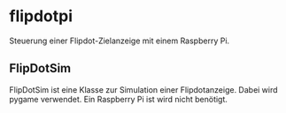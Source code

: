 # flipdotpi
Steuerung einer Flipdot-Zielanzeige mit einem Raspberry Pi.

## FlipDotSim
FlipDotSim ist eine Klasse zur Simulation einer Flipdotanzeige. Dabei wird pygame verwendet. Ein Raspberry Pi ist wird nicht benötigt.

